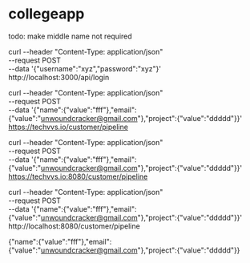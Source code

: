 # collegeapp

todo: make middle name not required




curl --header "Content-Type: application/json" \
--request POST \
--data '{"username":"xyz","password":"xyz"}' \
http://localhost:3000/api/login


curl --header "Content-Type: application/json" \
--request POST \
--data '{"name":{"value":"fff"},"email":{"value":"unwoundcracker@gmail.com"},"project":{"value":"ddddd"}}' \
https://techvvs.io/customer/pipeline

curl --header "Content-Type: application/json" \
--request POST \
--data '{"name":{"value":"fff"},"email":{"value":"unwoundcracker@gmail.com"},"project":{"value":"ddddd"}}' \
https://techvvs.io:8080/customer/pipeline

curl --header "Content-Type: application/json" \
--request POST \
--data '{"name":{"value":"fff"},"email":{"value":"unwoundcracker@gmail.com"},"project":{"value":"ddddd"}}' \
http://localhost:8080/customer/pipeline

{"name":{"value":"fff"},"email":{"value":"unwoundcracker@gmail.com"},"project":{"value":"ddddd"}}